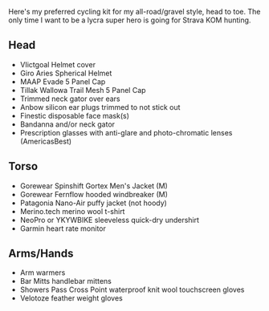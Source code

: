 Here's my preferred cycling kit for my all-road/gravel style, head to toe. The only time I want to be a lycra super hero is going for Strava KOM hunting.

## Head

- VIictgoal Helmet cover
- Giro Aries Spherical Helmet
- MAAP Evade 5 Panel Cap
- Tillak Wallowa Trail Mesh 5 Panel Cap
- Trimmed neck gator over ears
- Anbow silicon ear plugs trimmed to not stick out
- Finestic disposable face mask(s)
- Bandanna and/or neck gator
- Prescription glasses with anti-glare and photo-chromatic lenses (AmericasBest)

## Torso

- Gorewear Spinshift Gortex Men's Jacket (M)
- Gorewear Fernflow hooded windbreaker (M)
- Patagonia Nano-Air puffy jacket (not hoody)
- Merino.tech merino wool t-shirt
- NeoPro or YKYWBIKE sleeveless quick-dry undershirt
- Garmin heart rate monitor
## Arms/Hands

- Arm warmers
- Bar Mitts handlebar mittens
- Showers Pass Cross Point waterproof knit wool touchscreen gloves
- Velotoze feather weight gloves

